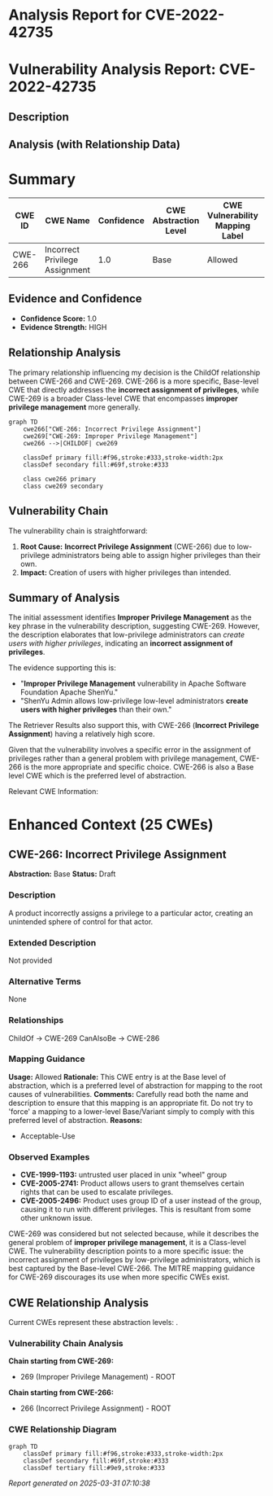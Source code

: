 # Analysis Report for CVE-2022-42735

# Vulnerability Analysis Report: CVE-2022-42735

## Description



## Analysis (with Relationship Data)

# Summary

| CWE ID | CWE Name | Confidence | CWE Abstraction Level | CWE Vulnerability Mapping Label | CWE-Vulnerability Mapping Notes |
|---|---|---|---|---|---|
| CWE-266 | Incorrect Privilege Assignment | 1.0 | Base | Allowed | Primary CWE |

## Evidence and Confidence

*   **Confidence Score:** 1.0
*   **Evidence Strength:** HIGH

## Relationship Analysis
The primary relationship influencing my decision is the ChildOf relationship between CWE-266 and CWE-269. CWE-266 is a more specific, Base-level CWE that directly addresses the **incorrect assignment of privileges**, while CWE-269 is a broader Class-level CWE that encompasses **improper privilege management** more generally.

```mermaid
graph TD
    cwe266["CWE-266: Incorrect Privilege Assignment"]
    cwe269["CWE-269: Improper Privilege Management"]
    cwe266 -->|CHILDOF| cwe269
    
    classDef primary fill:#f96,stroke:#333,stroke-width:2px
    classDef secondary fill:#69f,stroke:#333
    
    class cwe266 primary
    class cwe269 secondary
```

## Vulnerability Chain
The vulnerability chain is straightforward:

1.  **Root Cause:** **Incorrect Privilege Assignment** (CWE-266) due to low-privilege administrators being able to assign higher privileges than their own.
2.  **Impact:** Creation of users with higher privileges than intended.

## Summary of Analysis
The initial assessment identifies **Improper Privilege Management** as the key phrase in the vulnerability description, suggesting CWE-269. However, the description elaborates that low-privilege administrators can *create users with higher privileges*, indicating an **incorrect assignment of privileges**.

The evidence supporting this is:

*   "**Improper Privilege Management** vulnerability in Apache Software Foundation Apache ShenYu."
*   "ShenYu Admin allows low-privilege low-level administrators **create users with higher privileges** than their own."

The Retriever Results also support this, with CWE-266 (**Incorrect Privilege Assignment**) having a relatively high score.

Given that the vulnerability involves a specific error in the assignment of privileges rather than a general problem with privilege management, CWE-266 is the more appropriate and specific choice. CWE-266 is also a Base level CWE which is the preferred level of abstraction.

Relevant CWE Information:

# Enhanced Context (25 CWEs)

## CWE-266: Incorrect Privilege Assignment
**Abstraction:** Base
**Status:** Draft

### Description
A product incorrectly assigns a privilege to a particular actor, creating an unintended sphere of control for that actor.

### Extended Description
Not provided

### Alternative Terms
None

### Relationships
ChildOf -> CWE-269
CanAlsoBe -> CWE-286

### Mapping Guidance
**Usage:** Allowed
**Rationale:** This CWE entry is at the Base level of abstraction, which is a preferred level of abstraction for mapping to the root causes of vulnerabilities.
**Comments:** Carefully read both the name and description to ensure that this mapping is an appropriate fit. Do not try to 'force' a mapping to a lower-level Base/Variant simply to comply with this preferred level of abstraction.
**Reasons:**
- Acceptable-Use

### Observed Examples
- **CVE-1999-1193:** untrusted user placed in unix "wheel" group
- **CVE-2005-2741:** Product allows users to grant themselves certain rights that can be used to escalate privileges.
- **CVE-2005-2496:** Product uses group ID of a user instead of the group, causing it to run with different privileges. This is resultant from some other unknown issue.

CWE-269 was considered but not selected because, while it describes the general problem of **improper privilege management**, it is a Class-level CWE. The vulnerability description points to a more specific issue: the incorrect assignment of privileges by low-privilege administrators, which is best captured by the Base-level CWE-266. The MITRE mapping guidance for CWE-269 discourages its use when more specific CWEs exist.


## CWE Relationship Analysis

Current CWEs represent these abstraction levels: .


### Vulnerability Chain Analysis

**Chain starting from CWE-269:**
- 269 (Improper Privilege Management) - ROOT


**Chain starting from CWE-266:**
- 266 (Incorrect Privilege Assignment) - ROOT



### CWE Relationship Diagram

```mermaid
graph TD
    classDef primary fill:#f96,stroke:#333,stroke-width:2px
    classDef secondary fill:#69f,stroke:#333
    classDef tertiary fill:#9e9,stroke:#333
```



*Report generated on 2025-03-31 07:10:38*
